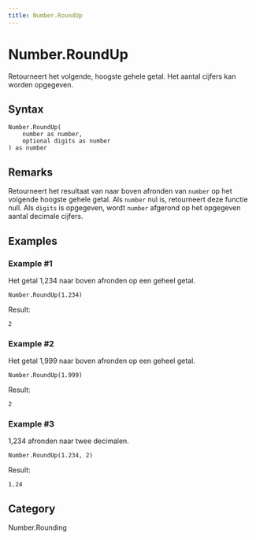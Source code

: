 ```yaml
---
title: Number.RoundUp
---
```


# Number.RoundUp


Retourneert het volgende, hoogste gehele getal. Het aantal cijfers kan worden opgegeven.


## Syntax

```powerquery
Number.RoundUp(
    number as number,
    optional digits as number
) as number
```


## Remarks

Retourneert het resultaat van naar boven afronden van <code>number</code> op het volgende hoogste gehele getal. Als <code>number</code> nul is, retourneert deze functie null. Als <code>digits</code> is opgegeven, wordt <code>number</code> afgerond op het opgegeven aantal decimale cijfers.  


## Examples

### Example #1 
Het getal 1,234 naar boven afronden op een geheel getal.
```powerquery
Number.RoundUp(1.234)
```

Result: 
```powerquery
2
```


### Example #2 
Het getal 1,999 naar boven afronden op een geheel getal.
```powerquery
Number.RoundUp(1.999)
```

Result: 
```powerquery
2
```


### Example #3 
1,234 afronden naar twee decimalen.
```powerquery
Number.RoundUp(1.234, 2)
```

Result: 
```powerquery
1.24
```




## Category
Number.Rounding
